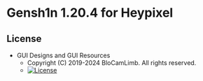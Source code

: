 # Gensh1n 1.20.4 for Heypixel
## License
* GUI Designs and GUI Resources
    -  Copyright (C) 2019-2024 BloCamLimb. All rights reserved.
    - [![License](https://img.shields.io/badge/License-CC%20BY--NC--SA%204.0-yellow.svg?style=flat-square)](https://creativecommons.org/licenses/by-nc-sa/4.0/)
